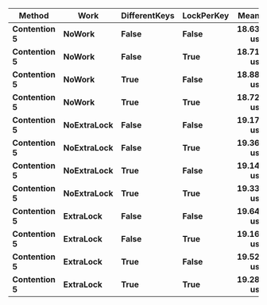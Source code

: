 | Method |        Work | DifferentKeys | LockPerKey |     Mean |     Error |    StdDev |   Median |
|------- |------------ |-------------- |----------- |---------:|----------:|----------:|---------:|
| **Contention 5** |      **NoWork** |         **False** |      **False** | **18.63 us** | **0.1609 us** | **0.3177 us** | **18.54 us** |
| **Contention 5** |      **NoWork** |         **False** |       **True** | **18.71 us** | **0.1287 us** | **0.2480 us** | **18.63 us** |
| **Contention 5** |      **NoWork** |          **True** |      **False** | **18.88 us** | **0.1479 us** | **0.2953 us** | **18.74 us** |
| **Contention 5** |      **NoWork** |          **True** |       **True** | **18.72 us** | **0.1131 us** | **0.2233 us** | **18.65 us** |
| **Contention 5** | **NoExtraLock** |         **False** |      **False** | **19.17 us** | **0.1725 us** | **0.3484 us** | **19.04 us** |
| **Contention 5** | **NoExtraLock** |         **False** |       **True** | **19.36 us** | **0.2235 us** | **0.4306 us** | **19.16 us** |
| **Contention 5** | **NoExtraLock** |          **True** |      **False** | **19.14 us** | **0.1141 us** | **0.2115 us** | **19.09 us** |
| **Contention 5** | **NoExtraLock** |          **True** |       **True** | **19.33 us** | **0.1242 us** | **0.2452 us** | **19.27 us** |
| **Contention 5** |   **ExtraLock** |         **False** |      **False** | **19.64 us** | **0.2680 us** | **0.5351 us** | **19.45 us** |
| **Contention 5** |   **ExtraLock** |         **False** |       **True** | **19.16 us** | **0.0965 us** | **0.1904 us** | **19.12 us** |
| **Contention 5** |   **ExtraLock** |          **True** |      **False** | **19.52 us** | **0.1044 us** | **0.1987 us** | **19.53 us** |
| **Contention 5** |   **ExtraLock** |          **True** |       **True** | **19.28 us** | **0.1587 us** | **0.3132 us** | **19.19 us** |
